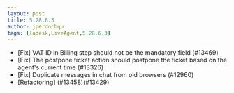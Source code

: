 ```yaml
---
layout: post
title: 5.28.6.3
author: jperdochqu
tags: [ladesk,LiveAgent,5.28.6.3]
---
```


- [Fix] VAT ID in Billing step should not be the mandatory field (#13469)
- [Fix] The postpone ticket action should postpone the ticket based on the agent's current time (#13326)
- [Fix] Duplicate messages in chat from old browsers (#12960)
- [Refactoring] (#13458)(#13429)
